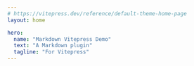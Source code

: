 ```yaml
---
# https://vitepress.dev/reference/default-theme-home-page
layout: home

hero:
  name: "Markdown Vitepress Demo"
  text: "A Markdown plugin"
  tagline: "For Vitepress"
---
```


<demo
  title="Print Hello World"
  desc="This is a simple example of a Vue component that prints 'Hello World' to the console."
  src="./index.vue"
  attrs="{4}"
  twoslash
  expand
/>
